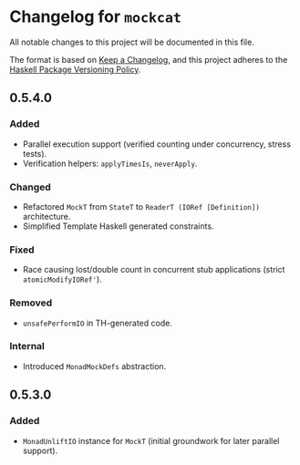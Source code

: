 # Changelog for `mockcat`

All notable changes to this project will be documented in this file.

The format is based on [Keep a Changelog](https://keepachangelog.com/en/1.0.0/),
and this project adheres to the
[Haskell Package Versioning Policy](https://pvp.haskell.org/).

## 0.5.4.0
### Added
- Parallel execution support (verified counting under concurrency, stress tests).
- Verification helpers: `applyTimesIs`, `neverApply`.

### Changed
- Refactored `MockT` from `StateT` to `ReaderT (IORef [Definition])` architecture.
- Simplified Template Haskell generated constraints.

### Fixed
- Race causing lost/double count in concurrent stub applications (strict `atomicModifyIORef'`).

### Removed
- `unsafePerformIO` in TH-generated code.

### Internal
- Introduced `MonadMockDefs` abstraction.

## 0.5.3.0
### Added
- `MonadUnliftIO` instance for `MockT` (initial groundwork for later parallel support).
